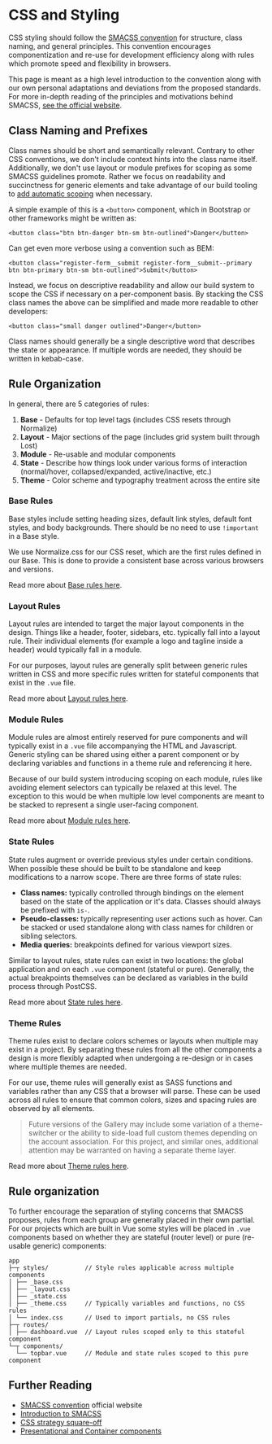 # CSS and Styling

CSS styling should follow the [SMACSS convention](https://smacss.com) for structure, class naming, and general principles. This convention encourages componentization and re-use for development efficiency along with rules which promote speed and flexibility in browsers.

This page is meant as a high level introduction to the convention along with our own personal adaptations and deviations from the proposed standards. For more in-depth reading of the principles and motivations behind SMACSS, [see the official website](https://smacss.com).

## Class Naming and Prefixes

Class names should be short and semantically relevant. Contrary to other CSS conventions, we don't include context hints into the class name itself. Additionally, we don't use layout or module prefixes for scoping as some SMACSS guidelines promote. Rather we focus on readability and succinctness for generic elements and take advantage of our build tooling to [add automatic scoping](https://vue-loader.vuejs.org/en/features/scoped-css.html) when necessary.

A simple example of this is a `<button>` component, which in Bootstrap or other frameworks might be written as:

`<button class="btn btn-danger btn-sm btn-outlined">Danger</button>`

Can get even more verbose using a convention such as BEM:

`<button class="register-form__submit register-form__submit--primary btn btn-primary btn-sm btn-outlined">Submit</button>`

Instead, we focus on descriptive readability and allow our build system to scope the CSS if necessary on a per-component basis. By stacking the CSS class names the above can be simplified and made more readable to other developers:

`<button class="small danger outlined">Danger</button>`

Class names should generally be a single descriptive word that describes the state or appearance. If multiple words are needed, they should be written in kebab-case.

## Rule Organization

In general, there are 5 categories of rules:

1. **Base** - Defaults for top level tags (includes CSS resets through Normalize)
2. **Layout** - Major sections of the page (includes grid system built through Lost)
3. **Module** - Re-usable and modular components
4. **State** - Describe how things look under various forms of interaction (normal/hover, collapsed/expanded, active/inactive, etc.)
5. **Theme** - Color scheme and typography treatment across the entire site

### Base Rules

Base styles include setting heading sizes, default link styles, default font styles, and body backgrounds. There should be no need to use `!important` in a Base style.

We use Normalize.css for our CSS reset, which are the first rules defined in our Base. This is done to provide a consistent base across various browsers and versions.

Read more about [Base rules here](https://smacss.com/book/type-base).

### Layout Rules

Layout rules are intended to target the major layout components in the design. Things like a header, footer, sidebars, etc. typically fall into a layout rule. Their individual elements (for example a logo and tagline inside a header) would typically fall in a module.

For our purposes, layout rules are generally split between generic rules written in CSS and more specific rules written for stateful components that exist in the `.vue` file.

Read more about [Layout rules here](https://smacss.com/book/type-layout).

### Module Rules

Module rules are almost entirely reserved for pure components and will typically exist in a `.vue` file accompanying the HTML and Javascript. Generic styling can be shared using either a parent component or by declaring variables and functions in a theme rule and referencing it here.

Because of our build system introducing scoping on each module, rules like avoiding element selectors can typically be relaxed at this level. The exception to this would be when multiple low level components are meant to be stacked to represent a single user-facing component.

Read more about [Module rules here](https://smacss.com/book/type-module).

### State Rules

State rules augment or override previous styles under certain conditions. When possible these should be built to be standalone and keep modifications to a narrow scope. There are three forms of state rules:

- **Class names:** typically controlled through bindings on the element based on the state of the application or it's data. Classes should always be prefixed with `is-`.
- **Pseudo-classes:** typically representing user actions such as hover. Can be stacked or used standalone along with class names for children or sibling selectors.
- **Media queries:** breakpoints defined for various viewport sizes.

Similar to layout rules, state rules can exist in two locations: the global application and on each `.vue` component (stateful or pure). Generally, the actual breakpoints themselves can be declared as variables in the build process through PostCSS.

Read more about [State rules here](https://smacss.com/book/type-state).

### Theme Rules

Theme rules exist to declare colors schemes or layouts when multiple may exist in a project. By separating these rules from all the other components a design is more flexibly adapted when undergoing a re-design or in cases where multiple themes are needed.

For our use, theme rules will generally exist as SASS functions and variables rather than any CSS  that a browser will parse. These can be used across all rules to ensure that common colors, sizes and spacing rules are observed by all elements.

> Future versions of the Gallery may include some variation of a theme-switcher or the ability to side-load full custom themes depending on the account association. For this project, and similar ones, additional attention may be warranted on having a separate theme layer.

Read more about [Theme rules here](https://smacss.com/book/type-theme).

## Rule organization

To further encourage the separation of styling concerns that SMACSS proposes, rules from each group are generally placed in their own partial. For our projects which are built in Vue some styles will be placed in `.vue` components based on whether they are stateful (router level) or pure (re-usable generic) components:

```
app
├─┬ styles/          // Style rules applicable across multiple components
│ ├── _base.css
│ ├── _layout.css
│ ├── _state.css
│ ├── _theme.css     // Typically variables and functions, no CSS rules
│ └── index.css      // Used to import partials, no CSS rules
├─┬ routes/
│ ├── dashboard.vue  // Layout rules scoped only to this stateful component
└─┬ components/
  └── topbar.vue     // Module and state rules scoped to this pure component
```

## Further Reading

- [SMACSS convention](https://smacss.com) official website
- [Introduction to SMACSS](http://vanseodesign.com/css/smacss-introduction/)
- [CSS strategy square-off](https://www.viget.com/articles/css-squareoff)
- [Presentational and Container components](https://medium.com/@dan_abramov/smart-and-dumb-components-7ca2f9a7c7d0)

